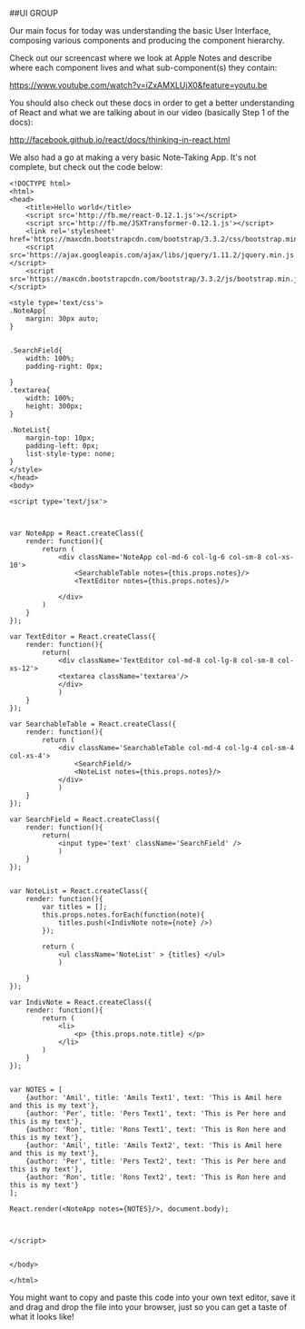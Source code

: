 ##UI GROUP

Our main focus for today was understanding the basic User Interface, composing various components and producing the component hierarchy.

Check out our screencast where we look at Apple Notes and describe where each component lives and what sub-component(s) they contain:

https://www.youtube.com/watch?v=iZxAMXLUjX0&feature=youtu.be


You should also check out these docs in order to get a better understanding of React and what we are talking about in our video (basically Step 1 of the docs):

http://facebook.github.io/react/docs/thinking-in-react.html


We also had a go at making a very basic Note-Taking App. It's not complete, but check out the code below:

```
<!DOCTYPE html>
<html>
<head>
    <title>Hello world</title>
    <script src='http://fb.me/react-0.12.1.js'></script>
    <script src='http://fb.me/JSXTransformer-0.12.1.js'></script>
    <link rel='stylesheet' href='https://maxcdn.bootstrapcdn.com/bootstrap/3.3.2/css/bootstrap.min.css'>
	<script src='https://ajax.googleapis.com/ajax/libs/jquery/1.11.2/jquery.min.js'></script>
	<script src='https://maxcdn.bootstrapcdn.com/bootstrap/3.3.2/js/bootstrap.min.js'></script>

<style type='text/css'>
.NoteApp{
	margin: 30px auto;
}


.SearchField{
	width: 100%;
	padding-right: 0px;

}
.textarea{
	width: 100%;
	height: 300px;
}

.NoteList{
	margin-top: 10px;
	padding-left: 0px;
	list-style-type: none;
}
</style>
</head>
<body>

<script type='text/jsx'>



var NoteApp = React.createClass({
	render: function(){
		return ( 
			<div className='NoteApp col-md-6 col-lg-6 col-sm-8 col-xs-10'>
				<SearchableTable notes={this.props.notes}/>
				<TextEditor notes={this.props.notes}/>

			</div>
		)
	}
});

var TextEditor = React.createClass({
	render: function(){
		return(
			<div className='TextEditor col-md-8 col-lg-8 col-sm-8 col-xs-12'>
			<textarea className='textarea'/>
			</div>
			)
	}
});

var SearchableTable = React.createClass({
	render: function(){
		return (
			<div className='SearchableTable col-md-4 col-lg-4 col-sm-4 col-xs-4'>
				<SearchField/>
				<NoteList notes={this.props.notes}/>
			</div>
			)
	}
});

var SearchField = React.createClass({
	render: function(){
		return(
			<input type='text' className='SearchField' />
			)
	}
});


var NoteList = React.createClass({
	render: function(){
		var titles = [];
		this.props.notes.forEach(function(note){
			titles.push(<IndivNote note={note} />)
		});

		return (
			<ul className='NoteList' > {titles} </ul>
			)

	}
});

var IndivNote = React.createClass({
	render: function(){
		return ( 
			<li>
				<p> {this.props.note.title} </p>
			</li>
		)
	}
});


var NOTES = [
 	{author: 'Amil', title: 'Amils Text1', text: 'This is Amil here and this is my text'},
 	{author: 'Per', title: 'Pers Text1', text: 'This is Per here and this is my text'},
 	{author: 'Ron', title: 'Rons Text1', text: 'This is Ron here and this is my text'},
 	{author: 'Amil', title: 'Amils Text2', text: 'This is Amil here and this is my text'},
 	{author: 'Per', title: 'Pers Text2', text: 'This is Per here and this is my text'},
 	{author: 'Ron', title: 'Rons Text2', text: 'This is Ron here and this is my text'}
];

React.render(<NoteApp notes={NOTES}/>, document.body);



</script>


</body>

</html>

```

You might want to copy and paste this code into your own text editor, save it and drag and drop the file into your browser, just so you can get a taste of what it looks like!
